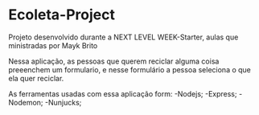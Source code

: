 # Ecoleta-Project
Projeto desenvolvido durante a NEXT LEVEL WEEK-Starter, aulas que ministradas por Mayk Brito

Nessa aplicação, as pessoas que querem reciclar alguma coisa preeenchem um formulario, e nesse formulário a pessoa seleciona o que ela quer 
reciclar.

As ferramentas usadas com essa aplicação form:
-Nodejs;
-Express;
-Nodemon;
-Nunjucks;
